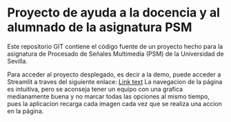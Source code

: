 # Proyecto de ayuda a la docencia y al alumnado de la asignatura PSM
Este repositorio GIT contiene el código fuente de un proyecto hecho para la asignatura de Procesado de Señales Multimedia (PSM) de la Universidad de Sevilla.

Para acceder al proyecto desplegado, es decir a la demo, puede acceder a Streamlit a traves del siguiente enlace: [Link text](https://imagenespsm.streamlit.app)
La navegacion de la página es intuitiva, pero se aconseja tener un equipo con una grafica medianamente buena y no marcar todas las opciones al mismo tiempo, pues la aplicacion recarga cada imagen cada vez que se realiza una accion en la página.